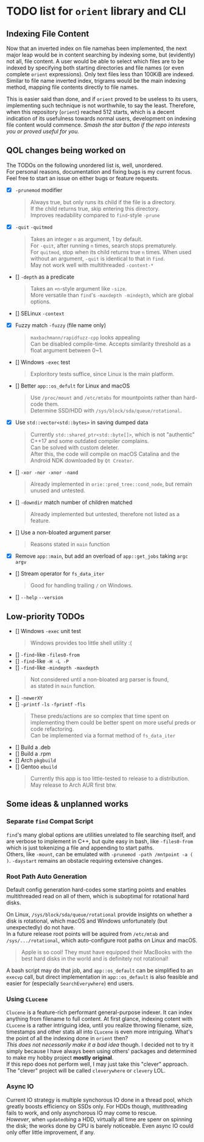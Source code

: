 # TODO list for `orient` library and CLI

## Indexing File Content

Now that an inverted index on file namehas been implemented, the next
major leap would be in content searching by indexing some, but (evidently)
not all, file content. A user would be able to select which files are to be
indexed by specifying both starting directories and file names (or even
complete `orient` expressions). Only text files less than 100KiB are indexed.  
Similar to file name inverted index, trigrams would be the main indexing
method, mapping file contents directly to file names.

This is easier said than done, and if `orient` proved to be useless to
its users, implementing such technique is not worthwhile, to say the least.
Therefore, when this repository (`orient`) reached 512 starts, which is a
decent indication of its usefulness towards normal users, development on
indexing file content would commence. *Smash the star button if the repo*
*interests you or proved useful for you.*

## QOL changes being worked on

The TODOs on the following unordered list is, well, unordered.  
For personal reasons, documentation and fixing bugs is my current focus.  
Feel free to start an issue on either bugs or feature requests.

- [x] `-prunemod` modifier
    > Always true, but only runs its child if the file is a directory.  
    > If the child returns true, skip entering this directory.  
    > Improves readability compared to `find`-style `-prune`
- [x] `-quit` `-quitmod`
    > Takes an integer `n` as argument, 1 by default.  
    > For `-quit`, after running `n` times, search stops prematurely.  
    > For `quitmod`, stop when its child returns true `n` times.
    > When used without an argument, `-quit` is identical to that in `find`.  
    > May not work well with multithreaded `-content-*`
- [] `-depth` as a predicate
    > Takes an `+n`-style argument like `-size`.  
    > More versatile than `find`'s `-maxdepth -mindepth`, which are global options.
- [] SELinux `-context`
- [x] Fuzzy match `-fuzzy` (file name only)
    > `maxbachmann/rapidfuzz-cpp` looks appealing  
    > Can be disabled compile-time.
    > Accepts similarity threshold as a float argument between 0~1.
- [] Windows `-exec` test
    > Exploritory tests suffice, since Linux is the main platform.
- [] Better `app::os_defult` for Linux and macOS
    > Use `/proc/mount` and `/etc/mtabs` for mountpoints rather
    > than hard-code them.  
    > Determine SSD/HDD with `/sys/block/sda/queue/rotational`.
- [x] Use `std::vector<std::bytes>` in saving dumped data
    > Currently `std::shared_ptr<std::byte[]>`, which is not
    > "authentic" C++17 and some outdated compiler complains.  
    > Can be solved with custom deleter.  
    > After this, the code will compile on macOS Catalina and
    > the Android NDK downloaded by `Qt Creator`.
- [] `-xor -nor -xnor -nand`
    > Already implemented in `orie::pred_tree::cond_node`, but
    > remain unused and untested.
- [] `-downdir` match number of children matched
    > Already implemented but untested, therefore not listed as a feature.
- [] Use a non-bloated argument parser
    > Reasons stated in `main` function
- [x] Remove `app::main`, but add an overload of `app::get_jobs`
    taking `argc argv`
- [] Stream operator for `fs_data_iter`
    > Good for handling trailing `/` on Windows.
- [] `--help` `--version`

## Low-priority TODOs

- [] Windows `-exec` unit test
    > Windows provides too little shell utility :(
- [] `-find`-like `-files0-from`
- [] `-find`-like `-H -L -P`
- [] `-find`-like `-mindepth -maxdepth`
    > Not considered until a non-bloated arg parser is found,  
    > as stated in `main` function.
- [] `-newerXY`
- [] `-printf` `-ls` `-fprintf` `-fls`
    > These preds/actions are so complex that time spent on
    > implementing them could be better spent on more useful
    > preds or code refactoring.  
    > Can be implemented via a format method of `fs_data_iter`
- [] Build a .deb
- [] Build a .rpm
- [] Arch `pkgbuild`
- [] Gentoo `ebuild`
    > Currently this app is too little-tested to release to a distribution.
    > May release to Arch AUR first btw.

## Some ideas & unplanned works

### Separate `find` Compat Script

`find`'s many global options are utilities unrelated to file searching
itself, and are verbose to implement in C++, but quite easy in bash, like
`-files0-from` which is just tokenizing a file and appending to start
paths.  
Others, like `-mount`, can be emulated with `-prunemod -path /mntpoint -a ( )`.
`-daystart` remains an obstacle requiring extensive changes.

### Root Path Auto Generation

Default config generation hard-codes some starting points and enables
multithreaded read on all of them, which is suboptimal for rotational
hard disks.  

On Linux, `/sys/block/sda/queue/rotational` provide insights on whether
a disk is rotational, which macOS and Windows unfortunately (but
unexpectedly) do not have.  
In a future release root points will be aquired from `/etc/mtab` and
`/sys/.../rotational`, which auto-configure root paths on Linux and macOS.
> Apple is so cool! They must have equipped their MacBooks with the best
> hard disks in the world and is definitely not rotational!

A bash script may do that job, and `app::os_default` can be simplified to
an `execvp` call, but direct implementation in `app::os_default` is also
feasible and easier for (especially `SearchEverywhere`) end users.

### Using `CLucene`

`Clucene` is a feature-rich performant general-purpose indexer. It can
index anything from filename to full content. At first glance, indexing
cotent with `CLucene` is a rather intriguing idea, until you realize
throwing filename, size, timestamps and other stats all into `CLucene`
is even more intriguing. What's the point of all the indexing done in
`orient` then?  
*This does not necessarily make it a bad idea* though. I decided not to
try it simply because I have always been using others' packages and
determined to make my hobby project **mostly original**.  
If this repo does not perform well, I may just take this "clever" approach.
The "clever" project will be called `cleverywhere` or `clevery` LOL.

### Async IO

Current IO strategy is multiple synchorous IO done in a thread pool, which
greatly boosts efficiency on SSDs only. For HDDs though, mutithreading fails
to work, and only asynchorous IO may come to rescue.  
*However*, when `updatedb`ing a HDD, virtually all time are spenr on spinning
the disk; the works done by CPU is barely noticeable. Even async IO could only
offer little improvement, if any.
